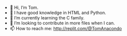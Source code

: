 - 👋 Hi, I’m Tom.
- 🧠 I have good knowledge in HTML and Python.
- 📖 I’m currently learning the C family.
- 💞️ I’m looking to contribute in more files when I can.
- 📫 How to reach me: http://replit.com/@TomAnacondo

<!---
TomEpsilon/TomEpsilon is a ✨ special ✨ repository because its `README.md` (this file) appears on your GitHub profile.
You can click the Preview link to take a look at your changes.
--->
